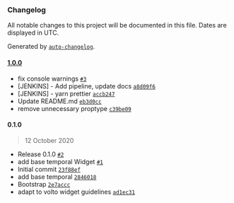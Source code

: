 ### Changelog

All notable changes to this project will be documented in this file. Dates are displayed in UTC.

Generated by [`auto-changelog`](https://github.com/CookPete/auto-changelog).

#### [1.0.0](https://github.com/eea/volto-widget-temporal-coverage/compare/0.1.0...1.0.0)

- fix console warnings [`#3`](https://github.com/eea/volto-widget-temporal-coverage/pull/3)
- [JENKINS] - Add pipeline, update docs [`a8d09f6`](https://github.com/eea/volto-widget-temporal-coverage/commit/a8d09f6a8c3f401edf084f36aafa99b13231a223)
- [JENKINS] - yarn prettier [`accb247`](https://github.com/eea/volto-widget-temporal-coverage/commit/accb2473ed3fa20e6c69e08b78409a6aab379b52)
- Update README.md [`eb3d0cc`](https://github.com/eea/volto-widget-temporal-coverage/commit/eb3d0cc0b771b51bc27e8caca2963c756dedecf8)
- remove unnecessary proptype [`c39be09`](https://github.com/eea/volto-widget-temporal-coverage/commit/c39be0915b2987afdbf2e5b17a7292ab42c51eb3)

#### 0.1.0

> 12 October 2020

- Release 0.1.0 [`#2`](https://github.com/eea/volto-widget-temporal-coverage/pull/2)
- add base temporal Widget [`#1`](https://github.com/eea/volto-widget-temporal-coverage/pull/1)
- Initial commit [`23f88ef`](https://github.com/eea/volto-widget-temporal-coverage/commit/23f88efc99f111417bdd5498c8100239cafd1537)
- add base temporal [`2846018`](https://github.com/eea/volto-widget-temporal-coverage/commit/284601801b209b72be50a1e6d54fdefe5d742b6f)
- Bootstrap [`2e7accc`](https://github.com/eea/volto-widget-temporal-coverage/commit/2e7accc77e8903dd1fdb856f0544637d800d38de)
- adapt to volto widget guidelines [`ad1ec31`](https://github.com/eea/volto-widget-temporal-coverage/commit/ad1ec31e88ecc6edfcb06bf7f5a5b569d6884aae)
